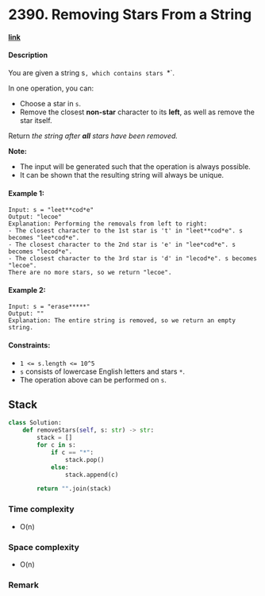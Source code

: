 # 2390. Removing Stars From a String

#### [link](https://leetcode.com/problems/removing-stars-from-a-string/)

#### Description
You are given a string s`, which contains stars `*`.

In one operation, you can:

* Choose a star in `s`.
* Remove the closest **non-star** character to its **left**, as well as remove the star itself.

Return *the string after **all** stars have been removed.*

**Note:**

* The input will be generated such that the operation is always possible.
* It can be shown that the resulting string will always be unique.

#### Example 1:
```
Input: s = "leet**cod*e"
Output: "lecoe"
Explanation: Performing the removals from left to right:
- The closest character to the 1st star is 't' in "leet**cod*e". s becomes "lee*cod*e".
- The closest character to the 2nd star is 'e' in "lee*cod*e". s becomes "lecod*e".
- The closest character to the 3rd star is 'd' in "lecod*e". s becomes "lecoe".
There are no more stars, so we return "lecoe".
```
#### Example 2:
```
Input: s = "erase*****"
Output: ""
Explanation: The entire string is removed, so we return an empty string.
```

#### Constraints:
* `1 <= s.length <= 10^5`
* `s` consists of lowercase English letters and stars `*`.
* The operation above can be performed on `s`.

## Stack
```python
class Solution:
    def removeStars(self, s: str) -> str:
        stack = []
        for c in s:
            if c == "*":
                stack.pop()
            else:
                stack.append(c)

        return "".join(stack)
```
### Time complexity
* O(n)
### Space complexity
* O(n)
### Remark